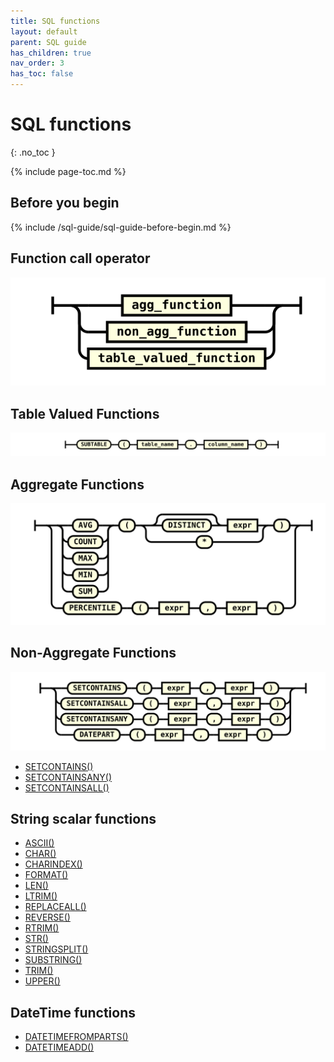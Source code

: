 ```yaml
---
title: SQL functions
layout: default
parent: SQL guide
has_children: true
nav_order: 3
has_toc: false
---
```


# SQL functions
{: .no_toc }

{% include page-toc.md %}

## Before you begin

{% include /sql-guide/sql-guide-before-begin.md %}

## Function call operator

![expr](/assets/images/sql-guide/function_call.svg)

## Table Valued Functions

![expr](/assets/images/sql-guide/table_valued_function.svg)

## Aggregate Functions

![expr](/assets/images/sql-guide/agg_function.svg)

## Non-Aggregate Functions

![expr](/assets/images/sql-guide/non_agg_function.svg)

* [SETCONTAINS()](/docs/sql-guide/functions/function-setcontains)
* [SETCONTAINSANY()](/docs/sql-guide/functions/function-setcontainsany)
* [SETCONTAINSALL()](/docs/sql-guide/functions/function-setcontainsall)

## String scalar functions

* [ASCII()](/docs/sql-guide/functions/function-ascii)
* [CHAR()](/docs/sql-guide/functions/function-char)
* [CHARINDEX()](/docs/sql-guide/functions/function-charindex)
* [FORMAT()](/docs/sql-guide/functions/function-format)
* [LEN()](/docs/sql-guide/functions/function-len)
* [LTRIM()](/docs/sql-guide/functions/function-ltrim)
* [REPLACEALL()](/docs/sql-guide/functions/function-replaceall)
* [REVERSE()](/docs/sql-guide/functions/function-reverse)
* [RTRIM()](/docs/sql-guide/functions/function-rtrim)
* [STR()](/docs/sql-guide/functions/function-str)
* [STRINGSPLIT()](/docs/sql-guide/functions/function-stringsplit)
* [SUBSTRING()](/docs/sql-guide/functions/function-substring)
* [TRIM()](/docs/sql-guide/functions/function-trim)
* [UPPER()](/docs/sql-guide/functions/function-upper)

## DateTime functions

* [DATETIMEFROMPARTS()](/docs/sql-guide/functions/function-datetimefromparts)
* [DATETIMEADD()](/docs/sql-guide/functions/function-datetimeadd)

